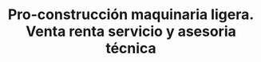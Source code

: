 ---
title: "Pro-construcción maquinaria ligera. Venta renta servicio y asesoria técnica"
url: /oaxaca-de-juarez/pro-construccion-maquinaria-ligera-venta-renta-servicio-y-asesoria-tecnica/
shop: comercio
---